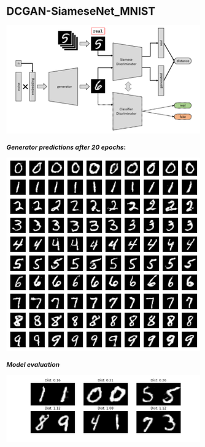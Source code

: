 # DCGAN-SiameseNet_MNIST

![DCGAN](img-files/DCGAN.png "DCGAN")  

### ***Generator predictions after 20 epochs***:

![Nums10x10](img-files/nums.png)

### ***Model evaluation***

![Dists](img-files/dist_imgs.png)